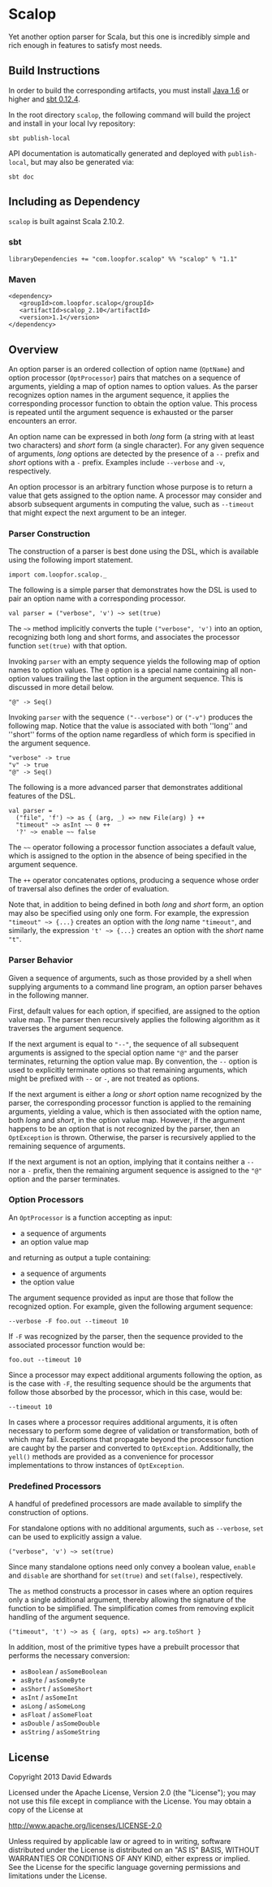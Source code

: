 # Scalop
Yet another option parser for Scala, but this one is incredibly simple and rich enough in features to satisfy most needs.

## Build Instructions
In order to build the corresponding artifacts, you must install [Java 1.6](http://www.java.com/en/download/index.jsp) or
higher and [sbt 0.12.4](http://www.scala-sbt.org/0.12.4/docs/Getting-Started/Setup.html).

In the root directory `scalop`, the following command will build the project and install in your local Ivy repository:
```
sbt publish-local
```

API documentation is automatically generated and deployed with `publish-local`, but may also be generated via:
```
sbt doc
```

## Including as Dependency
`scalop` is built against Scala 2.10.2.

### sbt
```
libraryDependencies += "com.loopfor.scalop" %% "scalop" % "1.1"
```

### Maven
```
<dependency>
   <groupId>com.loopfor.scalop</groupId>
   <artifactId>scalop_2.10</artifactId>
   <version>1.1</version>
</dependency>
```

## Overview
An option parser is an ordered collection of option name (``OptName``) and option processor (``OptProcessor``) pairs that
matches on a sequence of arguments, yielding a map of option names to option values. As the parser recognizes option names in
the argument sequence, it applies the corresponding processor function to obtain the option value. This process is repeated
until the argument sequence is exhausted or the parser encounters an error.

An option name can be expressed in both *long* form (a string with at least two characters) and *short* form (a single
character). For any given sequence of arguments, *long* options are detected by the presence of a `--` prefix and *short*
options with a `-` prefix. Examples include `--verbose` and `-v`, respectively.

An option processor is an arbitrary function whose purpose is to return a value that gets assigned to the option name. A
processor may consider and absorb subsequent arguments in computing the value, such as `--timeout` that might expect the next
argument to be an integer.

### Parser Construction
The construction of a parser is best done using the DSL, which is available using the following import statement.
```
import com.loopfor.scalop._
```

The following is a simple parser that demonstrates how the DSL is used to pair an option name with a corresponding processor.
```
val parser = ("verbose", 'v') ~> set(true)
```

The `~>` method implicitly converts the tuple `("verbose", 'v')` into an option, recognizing both long and short forms, and
associates the processor function `set(true)` with that option.

Invoking `parser` with an empty sequence yields the following map of option names to option values. The `@` option is a
special name containing all non-option values trailing the last option in the argument sequence. This is discussed in more
detail below.
```
"@" -> Seq()
```

Invoking `parser` with the sequence `("--verbose")` or `("-v")` produces the following map. Notice that the value is associated
with both ''long'' and ''short'' forms of the option name regardless of which form is specified in the argument sequence.
```
"verbose" -> true
"v" -> true
"@" -> Seq()
```

The following is a more advanced parser that demonstrates additional features of the DSL.
```
val parser =
  ("file", 'f') ~> as { (arg, _) => new File(arg) } ++
  "timeout" ~> asInt ~~ 0 ++
  '?' ~> enable ~~ false
```

The `~~` operator following a processor function associates a default value, which is assigned to the option in the absence
of being specified in the argument sequence.

The `++` operator concatenates options, producing a sequence whose order of traversal also defines the order of evaluation.

Note that, in addition to being defined in both *long* and *short* form, an option may also be specified using only one
form. For example, the expression `"timeout" ~> {...}` creates an option with the *long* name `"timeout"`, and
similarly, the expression `'t' ~> {...}` creates an option with the *short* name `"t"`.

### Parser Behavior
Given a sequence of arguments, such as those provided by a shell when supplying arguments to a command line program, an option
parser behaves in the following manner.

First, default values for each option, if specified, are assigned to the option value map. The parser then recursively applies
the following algorithm as it traverses the argument sequence.
 
If the next argument is equal to `"--"`, the sequence of all subsequent arguments is assigned to the special option name
`"@"` and the parser terminates, returning the option value map. By convention, the `--` option is used to explicitly
terminate options so that remaining arguments, which might be prefixed with `--` or `-`, are not treated as options.

If the next argument is either a *long* or *short* option name recognized by the parser, the corresponding processor
function is applied to the remaining arguments, yielding a value, which is then associated with the option name, both
*long* and *short*, in the option value map. However, if the argument happens to be an option that is not recognized by
the parser, then an `OptException` is thrown. Otherwise, the parser is recursively applied to the remaining sequence of
arguments.

If the next argument is not an option, implying that it contains neither a `--` nor a `-` prefix, then the remaining
argument sequence is assigned to the `"@"` option and the parser terminates.

### Option Processors
An `OptProcessor` is a function accepting as input:
- a sequence of arguments
- an option value map

and returning as output a tuple containing:
- a sequence of arguments
- the option value

The argument sequence provided as input are those that follow the recognized option. For example, given the following
argument sequence:
```
--verbose -F foo.out --timeout 10
```

If `-F` was recognized by the parser, then the sequence provided to the associated processor function would be:
```
foo.out --timeout 10
```

Since a processor may expect additional arguments following the option, as is the case with `-F`, the resulting sequence
should be the arguments that follow those absorbed by the processor, which in this case, would be:
```
--timeout 10
```

In cases where a processor requires additional arguments, it is often necessary to perform some degree of validation or
transformation, both of which may fail. Exceptions that propagate beyond the processor function are caught by the parser
and converted to `OptException`. Additionally, the `yell()` methods are provided as a convenience for processor
implementations to throw instances of `OptException`.

### Predefined Processors
A handful of predefined processors are made available to simplify the construction of options.

For standalone options with no additional arguments, such as `--verbose`, `set` can be used to explicitly assign a value.
```
("verbose", 'v') ~> set(true)
```

Since many standalone options need only convey a boolean value, `enable` and `disable` are shorthand for `set(true)` and
`set(false)`, respectively.

The `as` method constructs a processor in cases where an option requires only a single additional argument, thereby
allowing the signature of the function to be simplified. The simplification comes from removing explicit handling of the
argument sequence.
```
("timeout", 't') ~> as { (arg, opts) => arg.toShort }
```

In addition, most of the primitive types have a prebuilt processor that performs the necessary conversion:
- `asBoolean` / `asSomeBoolean`
- `asByte` / `asSomeByte`
- `asShort` / `asSomeShort`
- `asInt` / `asSomeInt`
- `asLong` / `asSomeLong`
- `asFloat` / `asSomeFloat`
- `asDouble` / `asSomeDouble`
- `asString` / `asSomeString`

## License
Copyright 2013 David Edwards

Licensed under the Apache License, Version 2.0 (the "License");
you may not use this file except in compliance with the License.
You may obtain a copy of the License at

http://www.apache.org/licenses/LICENSE-2.0

Unless required by applicable law or agreed to in writing, software
distributed under the License is distributed on an "AS IS" BASIS,
WITHOUT WARRANTIES OR CONDITIONS OF ANY KIND, either express or implied.
See the License for the specific language governing permissions and
limitations under the License.
